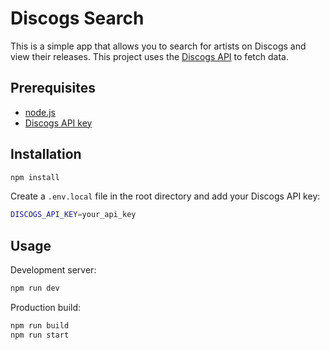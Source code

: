 # Discogs Search

This is a simple app that allows you to search for artists on Discogs and view their releases. This project uses the [Discogs API](https://www.discogs.com/developers) to fetch data.

## Prerequisites
- [node.js](https://nodejs.org/en/)
- [Discogs API key](https://www.discogs.com/developers)

## Installation

```sh
npm install
```

Create a `.env.local` file in the root directory and add your Discogs API key:
```sh
DISCOGS_API_KEY=your_api_key
```

## Usage

Development server:
```sh
npm run dev
```

Production build:
```sh
npm run build
npm run start
```


